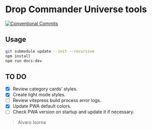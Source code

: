 # Drop Commander Universe tools

[![Conventional Commits](https://img.shields.io/badge/Conventional%20Commits-1.0.0-%23FE5196?logo=conventionalcommits&logoColor=white)](https://conventionalcommits.org)

## Usage

```bash
git submodule update --init --recursive
npm install
npm run docs:dev
```

## TO DO

* [x] Review category cards' styles.
* [x] Create light mode styles.
* [ ] Review vitepress build process error logs.
* [x] Update PWA default colors.
* [ ] Check PWA version on startup and update it if necessary.

> Alvaro Isorna
